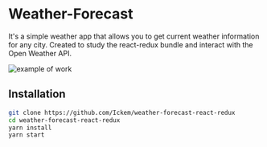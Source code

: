 # Weather-Forecast

It's a simple weather app that allows you to get current weather information for any city. Created to study the react-redux bundle and interact with the Open Weather API.

![example of work](https://github.com/Ickem/weather-forecast-react-redux/blob/master/example.pngexample.png)

## Installation

```sh
git clone https://github.com/Ickem/weather-forecast-react-redux
cd weather-forecast-react-redux
yarn install
yarn start
```



